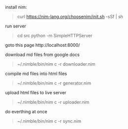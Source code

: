 
install nim:
> curl https://nim-lang.org/choosenim/init.sh -sSf | sh

run server
> cd src
> python -m SimpleHTTPServer

goto this page http://localhost:8000/

download md files from google docs
> ~/.nimble/bin/nim c -r downloader.nim

compile md files into html files
> ~/.nimble/bin/nim c -r generator.nim

upload html files to live server
> ~/.nimble/bin/nim c -r uploader.nim

do everthing at once
> ~/.nimble/bin/nim c -r sync.nim